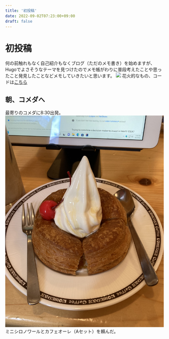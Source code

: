 ```yaml
---
title: '初投稿'
date: 2022-09-02T07:23:00+09:00
draft: false
---
```


# 初投稿
何の前触れもなく自己紹介もなくブログ（ただのメモ書き）を始めますが、Hugoでよさそうなテーマを見つけたのでメモ帳がわりに普段考えたことや思ったこと発見したことなどメモしていきたいと思います。
![](https://user-images.githubusercontent.com/2605401/187252583-63ef83f4-99c1-4eaf-a5b8-3b5ac1439860.gif)
花火的なもの、コードは[こちら](https://github.com/kenjinote/Fireworks "コードへ移動")

## 朝、コメダへ
最寄りのコメダに8:30出発。
![](./images/komeda.jpeg)
ミニシロノワールとカフェオーレ（Aセット）を頼んだ。

